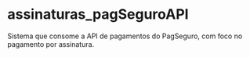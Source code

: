 # assinaturas_pagSeguroAPI
Sistema que consome a API de pagamentos do PagSeguro, com foco no pagamento por assinatura.
